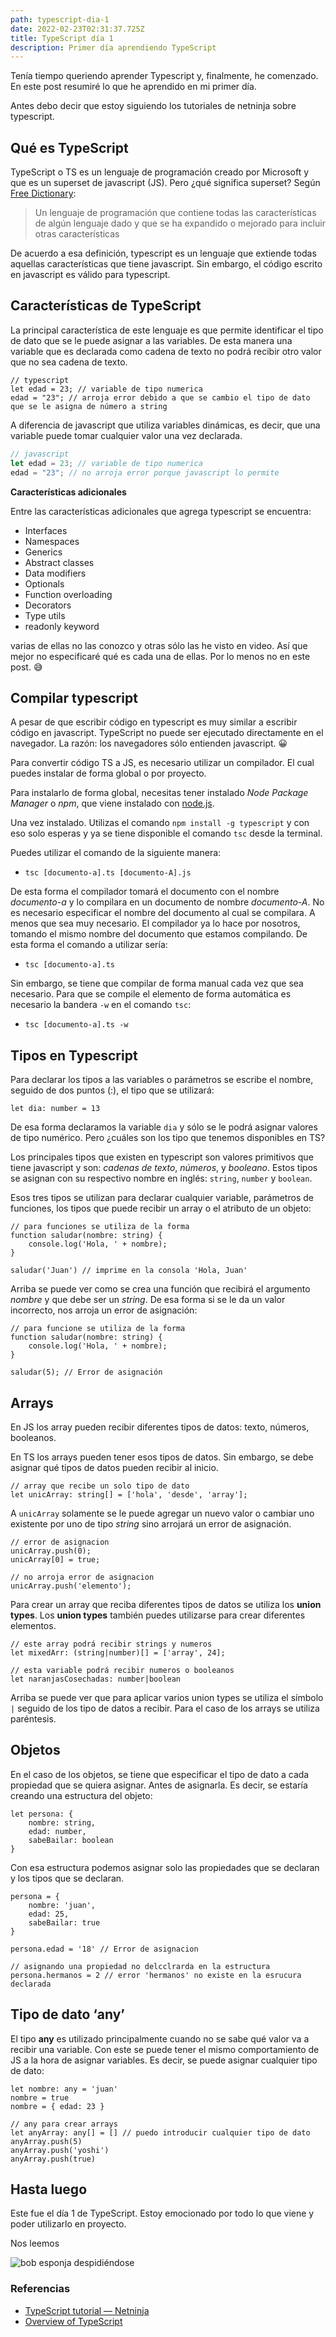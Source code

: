 ```yaml
---
path: typescript-dia-1
date: 2022-02-23T02:31:37.725Z
title: TypeScript día 1
description: Primer día aprendiendo TypeScript
---
```

Tenía tiempo queriendo aprender Typescript y, finalmente, he comenzado. En este post resumiré lo que he aprendido en mi primer día.

Antes debo decir que estoy siguiendo los tutoriales de netninja sobre typescript.

## Qué es TypeScript

TypeScript o TS es un lenguaje de programación creado por Microsoft y que es un superset de javascript (JS). Pero ¿qué significa superset? Según [Free Dictionary](https://encyclopedia2.thefreedictionary.com/superset#:~:text=%5B%E2%80%B2s%C3%BC%C2%B7p%C9%99r%E2%80%9Aset,include%20other%20features%20as%20well.):

> Un lenguaje de programación que contiene todas las características de algún lenguaje dado y que se ha expandido o mejorado para incluir otras características

De acuerdo a esa definición, typescript es un lenguaje que extiende todas aquellas características que tiene javascript. Sin embargo, el código escrito en javascript es válido para typescript.

## Características de TypeScript

La principal característica de este lenguaje es que permite identificar el tipo de dato que se le puede asignar a las variables. De esta manera una variable que es declarada como cadena de texto no podrá recibir otro valor que no sea cadena de texto.

```tsx
// typescript
let edad = 23; // variable de tipo numerica
edad = "23"; // arroja error debido a que se cambio el tipo de dato que se le asigna de número a string
```

A diferencia de javascript que utiliza variables dinámicas, es decir, que una variable puede tomar cualquier valor una vez declarada.

```jsx
// javascript
let edad = 23; // variable de tipo numerica
edad = "23"; // no arroja error porque javascript lo permite
```

**Características adicionales**

Entre las características adicionales que agrega typescript se encuentra:

* Interfaces
* Namespaces
* Generics
* Abstract classes
* Data modifiers
* Optionals
* Function overloading
* Decorators
* Type utils
* readonly keyword

varias de ellas no las conozco y otras sólo las he visto en video. Así que mejor no especificaré qué es cada una de ellas. Por lo menos no en este post. 😅

## Compilar typescript

A pesar de que escribir código en typescript es muy similar a escribir código en javascript. TypeScript no puede ser ejecutado directamente en el navegador. La razón: los navegadores sólo entienden javascript. 😀

Para convertir código TS a JS, es necesario utilizar un compilador. El cual puedes instalar de forma global o por proyecto.

Para instalarlo de forma global, necesitas tener instalado *Node Package Manager* o *npm*, que viene instalado con [node.js](https://nodejs.org/es/).

Una vez instalado. Utilizas el comando `npm install -g typescript` y con eso solo esperas y ya se tiene disponible el comando `tsc` desde la terminal.

Puedes utilizar el comando de la siguiente manera:

* `tsc [documento-a].ts [documento-A].js`

De esta forma el compilador tomará el documento con el nombre *documento-a* y lo compilara en un documento de nombre *documento-A*. No es necesario especificar el nombre del documento al cual se compilara. A menos que sea muy necesario. El compilador ya lo hace por nosotros, tomando el mismo nombre del documento que estamos compilando. De esta forma el comando a utilizar sería:

* `tsc [documento-a].ts`

Sin embargo, se tiene que compilar de forma manual cada vez que sea necesario. Para que se compile el elemento de forma automática es necesario la bandera `-w` en el comando `tsc`:

* `tsc [documento-a].ts -w`

## Tipos en Typescript

Para declarar los tipos a las variables o parámetros se escribe el nombre, seguido de dos puntos (:), el tipo que se utilizará:

```tsx
let dia: number = 13
```

De esa forma declaramos la variable `dia` y sólo se le podrá asignar valores de tipo numérico. Pero ¿cuáles son los tipo que tenemos disponibles en TS?

Los principales tipos que existen en typescript son valores primitivos que tiene javascript y son: *cadenas de texto*, *números*, y *booleano*. Estos tipos se asignan con su respectivo nombre en inglés: `string`, `number` y `boolean`.

Esos tres tipos se utilizan para declarar cualquier variable, parámetros de funciones, los tipos que puede recibir un array o el atributo de un objeto:

```tsx
// para funciones se utiliza de la forma
function saludar(nombre: string) {
	console.log('Hola, ' + nombre);
}

saludar('Juan') // imprime en la consola 'Hola, Juan'
```

Arriba se puede ver como se crea una función que recibirá el argumento *nombre* y que debe ser un *string*. De esa forma si se le da un valor incorrecto, nos arroja un error de asignación:

```tsx
// para funcione se utiliza de la forma
function saludar(nombre: string) {
	console.log('Hola, ' + nombre);
}

saludar(5); // Error de asignación
```

## Arrays

En JS los array pueden recibir diferentes tipos de datos: texto, números, booleanos.

En TS los arrays pueden tener esos tipos de datos. Sin embargo, se debe asignar qué tipos de datos pueden recibir al inicio.

```tsx
// array que recibe un solo tipo de dato
let unicArray: string[] = ['hola', 'desde', 'array'];
```

A `unicArray` solamente se le puede agregar un nuevo valor o cambiar uno existente por uno de tipo *string* sino arrojará un error de asignación.

```tsx
// error de asignacion
unicArray.push(0);
unicArray[0] = true;

// no arroja error de asignacion
unicArray.push('elemento');
```

Para crear un array que reciba diferentes tipos de datos se utiliza los **union types**. Los **union types** también puedes utilizarse para crear diferentes elementos.

```tsx
// este array podrá recibir strings y numeros
let mixedArr: (string|number)[] = ['array', 24];

// esta variable podrá recibir numeros o booleanos
let naranjasCosechadas: number|boolean
```

Arriba se puede ver que para aplicar varios union types se utiliza el símbolo `|` seguido de los tipo de datos a recibir. Para el caso de los arrays se utiliza paréntesis.

## Objetos

En el caso de los objetos, se tiene que especificar el tipo de dato a cada propiedad que se quiera asignar. Antes de asignarla. Es decir, se estaría creando una estructura del objeto:

```tsx
let persona: {
	nombre: string,
	edad: number,
	sabeBailar: boolean
}
```

Con esa estructura podemos asignar solo las propiedades que se declaran y los tipos que se declaran.

```tsx
persona = {
	nombre: 'juan',
	edad: 25,
	sabeBailar: true
}

persona.edad = '18' // Error de asignacion

// asignando una propiedad no delcclrarda en la estructura
persona.hermanos = 2 // error 'hermanos' no existe en la esrucura declarada
```

## Tipo de dato ‘any’

El tipo **any** es utilizado principalmente cuando no se sabe qué valor va a recibir una variable. Con este se puede tener el mismo comportamiento de JS a la hora de asignar variables. Es decir, se puede asignar cualquier tipo de dato:

```tsx
let nombre: any = 'juan'
nombre = true
nombre = { edad: 23 }

// any para crear arrays
let anyArray: any[] = [] // puedo introducir cualquier tipo de dato
anyArray.push(5)
anyArray.push('yoshi')
anyArray.push(true)
```

## Hasta luego

Este fue el día 1 de TypeScript. Estoy emocionado por todo lo que viene y poder utilizarlo en proyecto.

Nos leemos

![bob esponja despidiéndose](assets/cya.gif)

### Referencias

- [TypeScript tutorial — Netninja](https://www.youtube.com/playlist?list=PL4cUxeGkcC9gUgr39Q_yD6v-bSyMwKPUI)
- [Overview of TypeScript](https://docs.microsoft.com/en-us/learn/modules/typescript-get-started/2-typescript-overview)